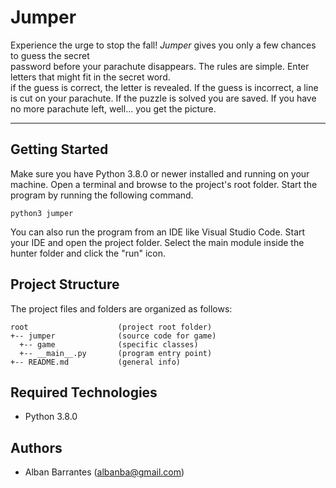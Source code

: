 # Jumper
Experience the urge to stop the fall! <i>Jumper</i> gives you only a few chances to guess the secret  
password before your parachute disappears. The rules are simple. Enter letters that might fit in the secret word.  
if the guess is correct, the letter is revealed. If the guess is incorrect, a line is cut on your parachute.
If the puzzle is solved you are saved.
If you have no more parachute left, well... you get the picture. 

---
## Getting Started
Make sure you have Python 3.8.0 or newer installed and running on your machine. Open a terminal and browse to the project's root folder. Start the program by running the following command.
```
python3 jumper 
```
You can also run the program from an IDE like Visual Studio Code. Start your IDE and open the project folder. Select the main module inside the hunter folder and click the "run" icon.

## Project Structure
The project files and folders are organized as follows:
```
root                    (project root folder)
+-- jumper              (source code for game)
  +-- game              (specific classes)
  +-- __main__.py       (program entry point)
+-- README.md           (general info)
```

## Required Technologies
* Python 3.8.0

## Authors
* Alban Barrantes (albanba@gmail.com)

